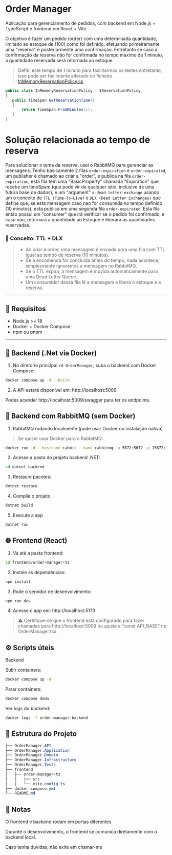 # Order Manager

Aplicação para gerenciamento de pedidos, com backend em Node.js + TypeScript e frontend em React + Vite.

O objetivo é fazer um pedido (order) com uma determinada quantidade, limitado ao estoque de (100) como foi definido,
efetuando primeiramente uma "reserva" e posteriormente uma confirmação.
Entretanto se caso a confirmação da reserva não for confirmada no tempo maximo de 1 minuto, a quantidade reservada será retornada ao estoque.

> Defini este tempo de 1 minuto para facilitarmos os testes entretanto, isso pode ser facilmente alterado no ficheiro [InMemoryReservationPolicy.cs](http://google.com/)
 ```c#
public class InMemoryReservationPolicy : IReservationPolicy
{
    public TimeSpan GetReservationTime()
    {
        return TimeSpan.FromMinutes(1);
    }
}
```

# Solução relacionada ao tempo de reserva
Para solucionar o tema da reserva, usei o RabbitMQ para gerenciar as mensagens.
Tenho basicamente 2 filas ```order-expiration``` e ```order-expirated```, um publisher é chamado ao criar a "order", e publica na fila ```order-expiration```,
esta fila tem uma "BasicProperty" chamada "Expiration" que recebe um timeSpam (que pode vir de qualquer sitio, inclusive de uma futura base de dados), 
e um "argument" ```x-dead-letter-exchange``` usando um o conceito de  ```TTL (Time-To-Live)``` e  ```DLX (Dead Letter Exchanges)``` que define que, se esta mensagem caso nao for consumida no tempo definido (10 minutos), esta publica em uma segunda fila ```order-expirated```.
Esta fila então possui um "consumer" que irá verificar se o pedido foi confirmado, e caso não, retornará a quantidade ao Estoque e liberará as quantidades reservadas.

### 🧭 Conceito: TTL + DLX
> - Ao criar a order, uma mensagem é enviada para uma fila com TTL igual ao tempo de reserva (10 minutos).
> - Se a encomenda for concluída antes do tempo, nada acontece, simplesmente ignoramos a mensagem no RabbitMQ.
> - Se o TTL expira, a mensagem é movida automaticamente para uma Dead Letter Queue.
> - Um consumidor dessa fila lê a mensagem e libera o estoque e a reserva.

---

## 🔧 Requisitos

- Node.js >= 18
- Docker + Docker Compose
- npm ou pnpm

---

## 🚀 Backend (.Net via Docker)

1. No diretorio principal ```cd OrderManager```, suba o backend com Docker Compose:

```bash
docker compose up -d --build
```

2. A API estará disponível em: http://localhost:5009

Podes acender http://localhost:5009/swagger para ter os endpoints.

## 🚀 Backend com RabbitMQ (sem Docker)

1. RabbitMQ rodando localmente (pode usar Docker ou instalação nativa)
> Se quiser usar Docker para o RabbitMQ:

```bash
docker run -d --hostname rabbit --name rabbitmq -p 5672:5672 -p 15672:15672 rabbitmq:3-management
```
2. Acesse a pasta do projeto backend .NET:
```bash
cd dotnet-backend
```
3. Restaure pacotes:
```bash
dotnet restore
```

4. Complie o projeto
```bash
dotnet build
```
5. Execute a app
```bash
dotnet run
```

## 🌐 Frontend (React)

1. Vá até a pasta frontend:

```bash
cd frontend/order-manager-ts
```

2. Instale as dependências:

```bash
npm install
```

3. Rode o servidor de desenvolvimento:

```bash
npm run dev
```

4. Acesse o app em: http://localhost:5173
> ⚠️ Certifique-se que o frontend está configurado para fazer chamadas para http://localhost:5009 ou ajuste a "const API_BASE" no OrderManager.tsx .



## ⚙️ Scripts úteis
Backend

Subir containers:

```bash
docker compose up -d
```
Parar containers:
```bash
docker compose down
```

Ver logs do backend:
```bash
docker logs -f order-manager-backend
```

## 📁 Estrutura do Projeto

```css
├── OrderManager.API
├── OrderManager.Application
├── OrderManager.Domain
├── OrderManager.Infrastructure
├── OrderManager.Tests
├── frontend
│   ├── order-manager-ts
│   │   ├── src
│   │   └── vite.config.ts
├── docker-compose.yml
└── README.md
```

## 📌 Notas
O frontend e backend rodam em portas diferentes.

Durante o desenvolvimento, o frontend se comunica diretamente com o backend local.

Caso tenha duvidas, não exite em chamar-me






